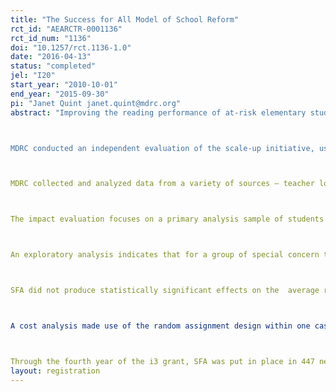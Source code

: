 ```yaml
---
title: "The Success for All Model of School Reform"
rct_id: "AEARCTR-0001136"
rct_id_num: "1136"
doi: "10.1257/rct.1136-1.0"
date: "2016-04-13"
status: "completed"
jel: "I20"
start_year: "2010-10-01"
end_year: "2015-09-30"
pi: "Janet Quint janet.quint@mdrc.org"
abstract: "Improving the reading performance of at-risk elementary students is one of the greatest challenges confronting American education. Success for All (SFA), a program aimed at ensuring that every child learns to read well in the elementary grades, is one of the best-known school reform models. SFA emphasizes phonics instruction for beginning readers and comprehension for all students.  It incorporates cross-grade ability grouping for reading, highly structured lessons that make extensive use of cooperative leaning, frequent assessments of students’ progress, tutoring, staff teams to solve problems that go beyond academics, professional development for teachers, and a program facilitator at each school. On the basis of the program's strong record of success, the Success for All Foundation  (SFAF) received a scale-up grant through the U.S. Department of Education’s Investing in Innovation (i3) initiative to expand the intervention to hundreds of additional schools. 

MDRC conducted an independent evaluation of the scale-up initiative, using a cluster random assignment design in which 37 schools in five school districts that participated in the scale-up effort were assigned at random to a program group (19 schools), which put in place the intervention, or to a control group (18 schools).which implemented "business as usual" reading instruction. This design supports causal impact findings for the average school assigned to SFA.  

MDRC collected and analyzed data from a variety of sources — teacher logs, principal and teacher surveys, and rating sheets completed by the coaches — to examine the implementation experiences of the schools participating in the study. The evaluation indicates that while SFA was implemented with adequate fidelity at the large majority of schools that adopted it, resource constraints prevented some schools from putting in place some key components, including the program's computerized tutoring for students needing assistance beyond the classroom. The evaluation also compared instruction and other characteristics of program and control schools. Program schools were unique in placing students in cross-grade ability groups for reading, and teachers in program group schools used cooperative learning as an instructional method more frequently than their counterparts in control schools. The two groups of schools did not differ greatly along other dimensions that were measured.  

The impact evaluation focuses on a primary analysis sample of students who enrolled in kindergarten in the study schools and remained in these schools over three years, through second grade.  The confirmatory analysis found that  in Year 3, SFA produced a positive and statistically significant impact on one measure of phonics knowledge; the impact on a second phonics measure was positive, but not statistically significant.  In Year 3, students in SFA schools did not outperform their control-school counterparts on measures of fluency or comprehension.  

An exploratory analysis indicates that for a group of special concern to policymakers and practitioners -- students who started school with low preliteracy skills--the program had notable third-year effects. For those second-graders who, at the start of kindergarten, scored in the bottom half of the sample in terms of their knowledge of the alphabet and their ability to sound out words, the program produced positive and statistically significant gains on measures of phonics skills, word recognition, and reading fluency; the impact on comprehension was also positive, although not statistically significant.  The program did not significantly affect these outcomes for the subgroup of students who started kindergarten in the top half of the sample in terms of phonetic skills.   

SFA did not produce statistically significant effects on the  average reading performance of students in grades 3-5. There were no consistent patterns or significant findings of program impacts on special education identification rates and retention rates. 

A cost analysis made use of the random assignment design within one case study district to assess the extent to which the district's SFA schools required additional resources, relative to those used for reading program in the control group schools.  These additional costs were relatively modest: Direct expenditures for the school-based reading facilitator's time, after-school tutoring time, materials, and professional development were estimated to cost $119 more per student per year in SFA schools than in control group schools.  Adding to this the additional time that SFA principals devoted to the program, additional time that coaches and teachers spent on training, the extra cost of space for storing SFA materials, and other factors, program group schools in this district spent about $227 worth of total resources per student per year more than control group schools to implement their respective reading programs.

Through the fourth year of the i3 grant, SFA was put in place in 447 new schools and reached an estimated 276,000 students.  These numbers fell below SFAF's ambitious goals but represent a notable achievement in a period of staff layoffs and other cutbacks in many schools and districts."
layout: registration
---
```


